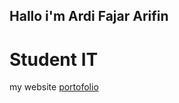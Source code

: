 ## Hallo i'm Ardi Fajar Arifin
# Student IT
my website <a href="ardifjar443.github.io">portofolio</a>
